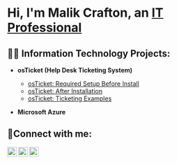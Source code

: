 <h1>Hi, I'm Malik Crafton, an <a href="https://www.linkedin.com/in/malik-crafton-755324263/">IT Professional</a></h1>

<h2>👨‍💻 Information Technology Projects:</h2>

- <b>osTicket (Help Desk Ticketing System)</b>
  - [osTicket: Required Setup Before Install](https://github.com/Malikc0849/osticket-prereqs)
  - [osTicket: After Installation](https://github.com/Malikc0849/osticket-prereqs)
  - [osTicket: Ticketing Examples](https://github.com/Malikc0849/osticket-prereqs)
  
- <b>Microsoft Azure</b>


<h2>🤳Connect with me:</h2>

[<img align="left" alt="Josh | Twitter" width="22px" src="https://cdn.jsdelivr.net/npm/simple-icons@v3/icons/twitter.svg" />][twitter]
[<img align="left" alt="Josh | LinkedIn" width="22px" src="https://cdn.jsdelivr.net/npm/simple-icons@v3/icons/linkedin.svg" />][linkedin]
[<img align="left" alt="Josh | Instagram" width="22px" src="https://cdn.jsdelivr.net/npm/simple-icons@v3/icons/instagram.svg" />][instagram]

[twitter]: https://twitter.com/MixmasterUmm
[instagram]: https://www.instagram.com/Josh
[linkedin]: https://linkedin.com/in/Josh
